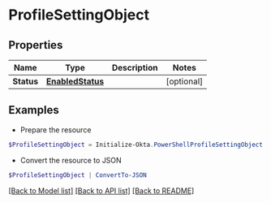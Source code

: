 # ProfileSettingObject
## Properties

Name | Type | Description | Notes
------------ | ------------- | ------------- | -------------
**Status** | [**EnabledStatus**](EnabledStatus.md) |  | [optional] 

## Examples

- Prepare the resource
```powershell
$ProfileSettingObject = Initialize-Okta.PowerShellProfileSettingObject  -Status null
```

- Convert the resource to JSON
```powershell
$ProfileSettingObject | ConvertTo-JSON
```

[[Back to Model list]](../README.md#documentation-for-models) [[Back to API list]](../README.md#documentation-for-api-endpoints) [[Back to README]](../README.md)

